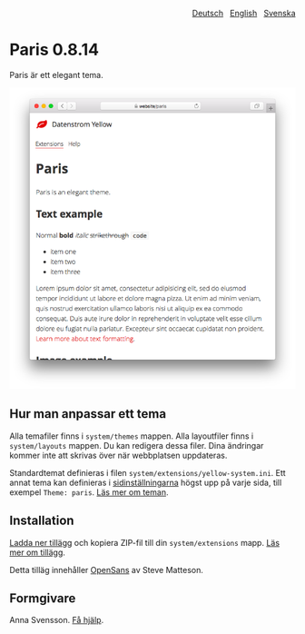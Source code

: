 <p align="right"><a href="README-de.md">Deutsch</a> &nbsp; <a href="README.md">English</a> &nbsp; <a href="README-sv.md">Svenska</a></p>

# Paris 0.8.14

Paris är ett elegant tema.

<p align="center"><img src="paris-screenshot.png?raw=true" alt="Skärmdump"></p>

## Hur man anpassar ett tema

Alla temafiler finns i `system/themes` mappen. Alla layoutfiler finns i `system/layouts` mappen. Du kan redigera dessa filer. Dina ändringar kommer inte att skrivas över när webbplatsen uppdateras.

Standardtemat definieras i filen `system/extensions/yellow-system.ini`. Ett annat tema kan definieras i [sidinställningarna](https://github.com/annaesvensson/yellow-core/tree/main/README-sv.md#inställningar-page) högst upp på varje sida, till exempel `Theme: paris`. [Läs mer om teman](https://datenstrom.se/sv/yellow/help/how-to-customise-a-theme).

## Installation

[Ladda ner tillägg](https://github.com/annaesvensson/yellow-paris/archive/main.zip) och kopiera ZIP-fil till din `system/extensions` mapp. [Läs mer om tillägg](https://github.com/annaesvensson/yellow-update/tree/main/README-sv.md).

Detta tilläg innehåller [OpenSans](https://fonts.google.com/specimen/Open+Sans) av Steve Matteson.

## Formgivare

Anna Svensson. [Få hjälp](https://datenstrom.se/sv/yellow/help/).
